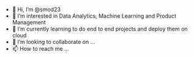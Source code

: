 - 👋 Hi, I’m @smod23
- 👀 I’m interested in Data Analytics, Machine Learning and Product Management
- 🌱 I’m currently learning to do end to end projects and deploy them on cloud
- 💞️ I’m looking to collaborate on ...
- 📫 How to reach me ...

<!---
smod23/smod23 is a ✨ special ✨ repository because its `README.md` (this file) appears on your GitHub profile.
You can click the Preview link to take a look at your changes.
--->
